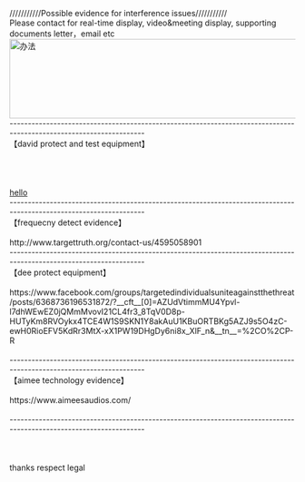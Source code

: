 <br>
<br>
<br>
///////////Possible evidence for interference issues/////////// <br>
Please contact for real-time display, video&meeting display, supporting documents letter，email etc<br>
<img src="1.jpg"  style ="width:600;height:140" alt="办法">
-------------------------------------------------------------------------------------------------------------------<br>
【david protect and test equipment】<br>
<br>
<br>
<br>
<br>
<a href="https://www.facebook.com/permalink.php?story_fbid=2840427579551285&id=100007522128917&__cft__[0]=AZWXd3oLMkDWCW2ESaYMaa_g-53XhDkO72fLsvT3mm_XJaNhcaQlFM9PL2z9u0rtGEkWF5XG2GBvXT6iJhOTHpOWrvib5AmhG-5YBkw1kdyrrcB5n1MuDJ_TFO9VjCEGvJw&__tn__=%2CO%2CP-R">hello</a>
<br>
-------------------------------------------------------------------------------------------------------------------<br>
【frequecny detect evidence】<br>
<br>
http://www.targettruth.org/contact-us/4595058901<br>
-------------------------------------------------------------------------------------------------------------------<br>
【dee protect equipment】<br>
<br>
https://www.facebook.com/groups/targetedindividualsuniteagainstthethreat/posts/6368736196531872/?__cft__[0]=AZUdVtimmMU4Ypvl-l7dhWEwEZ0jQMmMvovI21CL4fr3_8TqV0D8p-HUTyKm8RVOykx4TCE4W1S9SKN1Y8akAuU1KBuORTBKg5AZJ9s5O4zC-ewH0RioEFV5KdRr3MtX-xX1PW19DHgDy6ni8x_XlF_n&__tn__=%2CO%2CP-R<br>
<br>
-------------------------------------------------------------------------------------------------------------------<br>
【aimee technology evidence】<br>
<br>
https://www.aimeesaudios.com/<br>
<br>
-------------------------------------------------------------------------------------------------------------------<br>
<br>
<br>
<br>
thanks respect legal
